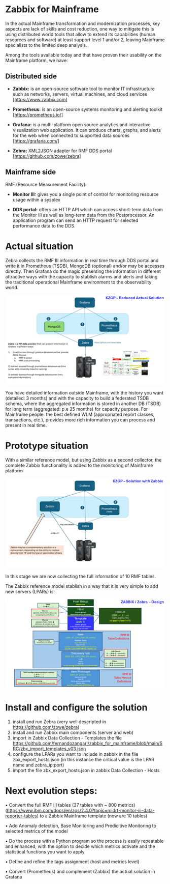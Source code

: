 # Zabbix for Mainframe

In the actual Mainframe transformation and modernization processes, key aspects are lack of skills and cost reduction, one way to mitigate this is using distributed world tools that allow to extend its capabilities (human resources and software) at least support level 1 and/or 2, leaving Mainframe specialists to the limited deep analysis.

Among the tools available today and that have proven their usability on the Mainframe platform, we have:

## Distributed side

  - **Zabbix:** is an open-source software tool to monitor IT infrastructure such as networks, servers, virtual machines, and cloud services [https://www.zabbix.com]

  - **Prometheus:** is an open-source systems monitoring and alerting toolkit [https://prometheus.io/]

  - **Grafana:**  is a multi-platform open source analytics and interactive visualization web application. It can produce charts, graphs, and alerts for the web when connected to supported data 
    sources [https://grafana.com/]

  - **Zebra:** XML2JSON adapter for RMF DDS portal [https://github.com/zowe/zebra] 

## Mainframe side

RMF (Resource Measurement Facility):

  - **Monitor III:** gives you a single point of control for monitoring resource usage within a sysplex

  - **DDS portal:** offers an HTTP API which can access short-term data from the Monitor III as well as long-term data from the Postprocessor. An application program can send an HTTP request for selected performance data to the DDS.

 
# Actual situation
Zebra collects the RMF III information in real time through DDS portal and write it in Prometheus (TSDB), MongoDB (optional) and/or may be accesses directly. Then Grafana do the magic presenting the information in different attractive ways with the capacity to stablish alarms and alerts and taking the traditional operational Mainframe environment to the observability world.

<IMG SRC = "https://github.com/fernandozangari/zabbix_for_mainframe/blob/main/SRC/reduced_actual_situation.png"> </IMG>

You have detailed information outside Mainframe, with the history you want (detailed: 3 months) and with the capacity to build a federated TSDB schema, where the aggregated information is stored in another DB (TSDB) for long term (aggregated: p.e 25 months) for capacity purpose.
For Mainframe people: the best defined WLM (appropriated report classes, transactions, etc.), provides more rich information you can process and present in real time.
 
 
# Prototype situation

With a similar reference model, but using Zabbix as a second collector, the complete Zabbix functionality is added to the monitoring of Mainframe platform 

<IMG SRC = "https://github.com/fernandozangari/zabbix_for_mainframe/blob/main/SRC/solution_with_zabbix.png"> </IMG>
 
In this stage we are now collecting the full information of 10 RMF tables.

The Zabbix reference model stablish in a way that it is very simple to add new servers (LPARs) is:


<IMG SRC = "https://github.com/fernandozangari/zabbix_for_mainframe/blob/main/SRC/zabbix_design.png"> </IMG>
 
# Install and configure the solution

1) install and run Zebra (very well descripted in https://github.com/zowe/zebra)
2) install and run Zabbix main components (server and web)
3) import in Zabbix Data Collection - Templates the file https://github.com/fernandozangari/zabbix_for_mainframe/blob/main/SRC/zbx_import_templates_v03.json
4) configure the LPARs you want to include in zabbix in the file zbx_export_hosts.json (in this instance the critical value is the LPAR name and zebra_ip:port)
5) import the file zbx_export_hosts.json in zabbix Data Collection - Hosts
 
# Next evolution steps:

•	Convert the full RMF III tables (37 tables with ~ 800 metrics) (https://www.ibm.com/docs/en/zos/2.4.0?topic=midrt-monitor-iii-data-reporter-tables) to a Zabbix Mainframe template (now are 10 tables)

•	Add Anomaly detection, Base Monitoring and Predicitive Monitoring to selected metrics of the model

•	Do the process with a Python program so the process is easily repeatable and enhanced, with the option to decide which metrics activate and the statistical functions you want to apply

•	Define and refine the tags assignment (host and metrics level)

•	Convert (Prometheus) and complement (Zabbix) the actual solution in Grafana




